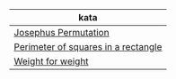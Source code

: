 |kata|
|--|
|[Josephus Permutation](https://github.com/ThePoisoned1/Codewars/blob/main/java/5kyu/src/Josephus.java)|
|[Perimeter of squares in a rectangle](https://github.com/ThePoisoned1/Codewars/blob/main/java/5kyu/src/SumFct.java)|
|[Weight for weight](https://github.com/ThePoisoned1/Codewars/blob/main/java/5kyu/src/WeightSort.java)|
